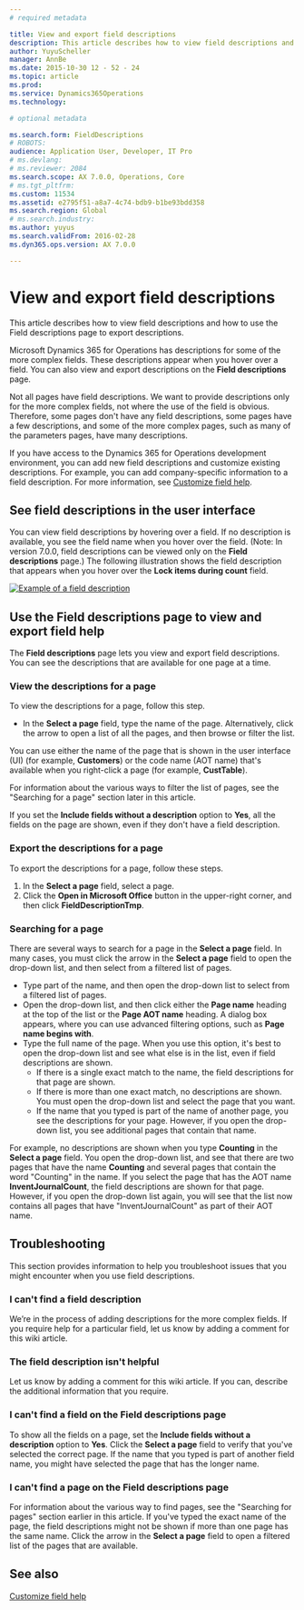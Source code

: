 ```yaml
---
# required metadata

title: View and export field descriptions
description: This article describes how to view field descriptions and how to use the Field descriptions page to export descriptions.
author: YuyuScheller
manager: AnnBe
ms.date: 2015-10-30 12 - 52 - 24
ms.topic: article
ms.prod: 
ms.service: Dynamics365Operations
ms.technology: 

# optional metadata

ms.search.form: FieldDescriptions
# ROBOTS: 
audience: Application User, Developer, IT Pro
# ms.devlang: 
# ms.reviewer: 2084
ms.search.scope: AX 7.0.0, Operations, Core
# ms.tgt_pltfrm: 
ms.custom: 11534
ms.assetid: e2795f51-a8a7-4c74-bdb9-b1be93bdd358
ms.search.region: Global
# ms.search.industry: 
ms.author: yuyus
ms.search.validFrom: 2016-02-28
ms.dyn365.ops.version: AX 7.0.0

---
```


# View and export field descriptions

This article describes how to view field descriptions and how to use the Field descriptions page to export descriptions.

Microsoft Dynamics 365 for Operations has descriptions for some of the more complex fields. These descriptions appear when you hover over a field. You can also view and export descriptions on the **Field descriptions** page. 

Not all pages have field descriptions. We want to provide descriptions only for the more complex fields, not where the use of the field is obvious. Therefore, some pages don't have any field descriptions, some pages have a few descriptions, and some of the more complex pages, such as many of the parameters pages, have many descriptions. 

If you have access to the Dynamics 365 for Operations development environment, you can add new field descriptions and customize existing descriptions. For example, you can add company-specific information to a field description. For more information, see [Customize field help](/dev-itpro/user-interface/customize-field-help).

## See field descriptions in the user interface
You can view field descriptions by hovering over a field. If no description is available, you see the field name when you hover over the field. (Note: In version 7.0.0, field descriptions can be viewed only on the **Field descriptions** page.) The following illustration shows the field description that appears when you hover over the **Lock items during count** field. 

[![Example of a field description](./media/field-description.png)](./media/field-description.png)

## Use the Field descriptions page to view and export field help
The **Field descriptions** page lets you view and export field descriptions. You can see the descriptions that are available for one page at a time.

### View the descriptions for a page

To view the descriptions for a page, follow this step.

-   In the **Select a page** field, type the name of the page. Alternatively, click the arrow to open a list of all the pages, and then browse or filter the list.

You can use either the name of the page that is shown in the user interface (UI) (for example, **Customers**) or the code name (AOT name) that's available when you right-click a page (for example, **CustTable**). 

For information about the various ways to filter the list of pages, see the "Searching for a page" section later in this article. 

If you set the **Include fields without a description** option to **Yes**, all the fields on the page are shown, even if they don't have a field description.

### Export the descriptions for a page

To export the descriptions for a page, follow these steps.

1.  In the **Select a page** field, select a page.
2.  Click the **Open in Microsoft Office** button in the upper-right corner, and then click **FieldDescriptionTmp**.

### Searching for a page

There are several ways to search for a page in the **Select a page** field. In many cases, you must click the arrow in the **Select a page** field to open the drop-down list, and then select from a filtered list of pages.

-   Type part of the name, and then open the drop-down list to select from a filtered list of pages.
-   Open the drop-down list, and then click either the **Page name** heading at the top of the list or the **Page AOT name** heading. A dialog box appears, where you can use advanced filtering options, such as **Page name begins with**.
-   Type the full name of the page. When you use this option, it's best to open the drop-down list and see what else is in the list, even if field descriptions are shown.
    -   If there is a single exact match to the name, the field descriptions for that page are shown.
    -   If there is more than one exact match, no descriptions are shown. You must open the drop-down list and select the page that you want.
    -   If the name that you typed is part of the name of another page, you see the descriptions for your page. However, if you open the drop-down list, you see additional pages that contain that name.

For example, no descriptions are shown when you type **Counting** in the ****Select a page**** field. You open the drop-down list, and see that there are two pages that have the name **Counting** and several pages that contain the word "Counting" in the name. If you select the page that has the AOT name **InventJournalCount**, the field descriptions are shown for that page. However, if you open the drop-down list again, you will see that the list now contains all pages that have "InventJournalCount" as part of their AOT name.

## Troubleshooting
This section provides information to help you troubleshoot issues that you might encounter when you use field descriptions.

### I can't find a field description

We’re in the process of adding descriptions for the more complex fields. If you require help for a particular field, let us know by adding a comment for this wiki article.

### The field description isn't helpful

Let us know by adding a comment for this wiki article. If you can, describe the additional information that you require.

### I can't find a field on the Field descriptions page

To show all the fields on a page, set the **Include fields without a description** option to **Yes**. Click the **Select a page** field to verify that you've selected the correct page. If the name that you typed is part of another field name, you might have selected the page that has the longer name.

### I can't find a page on the Field descriptions page

For information about the various way to find pages, see the "Searching for pages" section earlier in this article. If you've typed the exact name of the page, the field descriptions might not be shown if more than one page has the same name. Click the arrow in the **Select a page** field to open a filtered list of the pages that are available.

See also
--------

[Customize field help](https:/docs.microsoft.com/en-us/dynamics365/operations/dev-itpro/user-interface/customize-field-help.md)

